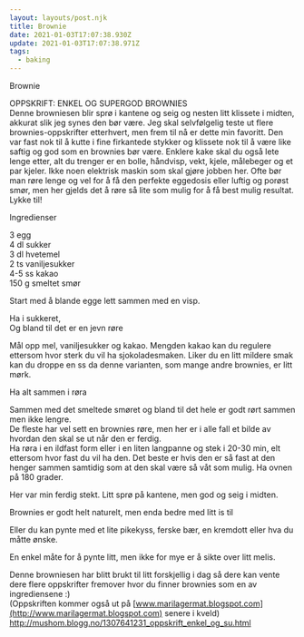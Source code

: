 ```yaml
---
layout: layouts/post.njk
title: Brownie
date: 2021-01-03T17:07:38.930Z
update: 2021-01-03T17:07:38.971Z
tags:
  - baking
---
```

Brownie



OPPSKRIFT: ENKEL OG SUPERGOD BROWNIES\
Denne browniesen blir sprø i kantene og seig og nesten litt klissete i midten, akkurat slik jeg synes den bør være. Jeg skal selvfølgelig teste ut flere brownies-oppskrifter etterhvert, men frem til nå er dette min favoritt. Den var fast nok til å kutte i fine firkantede stykker og klissete nok til å være like saftig og god som en brownies bør være. Enklere kake skal du også lete lenge etter, alt du trenger er en bolle, håndvisp, vekt, kjele, målebeger og et par kjeler. Ikke noen elektrisk maskin som skal gjøre jobben her. Ofte bør man røre lenge og vel for å få den perfekte eggedosis eller luftig og porøst smør, men her gjelds det å røre så lite som mulig for å få best mulig resultat. Lykke til!

Ingredienser

3 egg\
4 dl sukker\
3 dl hvetemel\
2 ts vaniljesukker\
4-5 ss kakao\
150 g smeltet smør

﻿Start med å blande egge lett sammen med en visp.

﻿Ha i sukkeret,\
Og bland til det er en jevn røre

﻿Mål opp mel, vaniljesukker og kakao. Mengden kakao kan du regulere ettersom hvor sterk du vil ha sjokoladesmaken. Liker du en litt mildere smak kan du droppe en ss da denne varianten, som mange andre brownies, er litt mørk.

Ha alt sammen i røra

Sammen med det smeltede smøret og bland til det hele er godt rørt sammen men ikke lengre.\
De fleste har vel sett en brownies røre, men her er i alle fall et bilde av hvordan den skal se ut når den er ferdig.\
Ha røra i en ildfast form eller i en liten langpanne og stek i 20-30 min, elt ettersom hvor fast du vil ha den. Det beste er hvis den er så fast at den henger sammen samtidig som at den skal være så våt som mulig. Ha ovnen på 180 grader.

﻿Her var min ferdig stekt. Litt sprø på kantene, men god og seig i midten.

﻿Brownies er godt helt naturelt, men enda bedre med litt is til

﻿Eller du kan pynte med et lite pikekyss, ferske bær, en kremdott eller hva du måtte ønske.

﻿En enkel måte for å pynte litt, men ikke for mye er å sikte over litt melis.

Denne browniesen har blitt brukt til litt forskjellig i dag så dere kan vente dere flere oppskrifter fremover hvor du finner brownies som en av ingrediensene :)\
(Oppskriften kommer også ut på [www.marilagermat.blogspot.com](http://www.marilagermat.blogspot.com) senere i kveld)\
<http://mushom.blogg.no/1307641231_oppskrift_enkel_og_su.html>